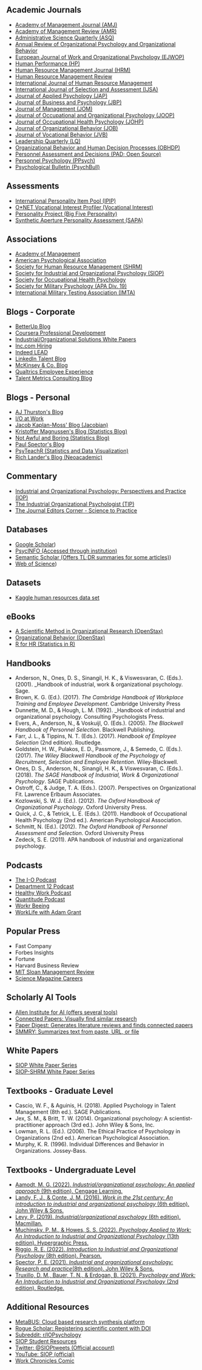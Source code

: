 ## Academic Journals
- [Academy of Management Journal (AMJ)](http://aom.org/Publications/AMJ/Welcome-to-AMJ.aspx)
- [Academy of Management Review (AMR)](http://aom.org/Publications/AMR/Academy-of-Management-Review.aspx)
- [Administrative Science Quarterly (ASQ)](https://journals.sagepub.com/home/asq)
- [Annual Review of Organizational Psychology and Organizational Behavior](https://www.annualreviews.org/journal/orgpsych)
- [European Journal of Work and Organizational Psychology (EJWOP)](http://www.tandfonline.com/toc/pewo20/current)
- [Human Performance (HP)](http://www.tandfonline.com/loi/hhup20)
- [Human Resource Management Journal (HRM)](http://onlinelibrary.wiley.com/journal/10.1111/(ISSN)1748-8583)
- [Human Resource Management Review](https://www.sciencedirect.com/journal/human-resource-management-review)
- [International Journal of Human Resource Management](https://www.tandfonline.com/journals/rijh20)
- [International Journal of Selection and Assessment (IJSA)](https://www.wiley.com/en-us/International+Journal+of+Selection+and+Assessment-p-9780JRNL60954)
- [Journal of Applied Psychology (JAP)](http://www.apa.org/pubs/journals/apl/)
- [Journal of Business and Psychology (JBP)](https://link.springer.com/journal/10869)
- [Journal of Management (JOM)](https://journals.sagepub.com/home/jom)
- [Journal of Occupational and Organizational Psychology (JOOP)](http://onlinelibrary.wiley.com/journal/10.1111/(ISSN)2044-8325)
- [Journal of Occupational Health Psychology (JOHP)](http://www.apa.org/pubs/journals/ocp/index.aspx)
- [Journal of Organizational Behavior (JOB)](http://onlinelibrary.wiley.com/journal/10.1002/(ISSN)1099-1379)
- [Journal of Vocational Behavior (JVB)](https://www.journals.elsevier.com/journal-of-vocational-behavior)
- [Leadership Quarterly (LQ)](https://www.journals.elsevier.com/the-leadership-quarterly)
- [Organizational Behavior and Human Decision Processes (OBHDP)](https://www.journals.elsevier.com/organizational-behavior-and-human-decision-processes/)
- [Personnel Assessment and Decisions (PAD; Open Source)](https://scholarworks.bgsu.edu/pad/)
- [Personnel Psychology (PPsych)](http://onlinelibrary.wiley.com/journal/10.1111/(ISSN)1744-6570)
- [Psychological Bulletin (PsychBull)](http://www.apa.org/pubs/journals/bul/)
    
## Assessments
- [International Personality Item Pool (IPIP)](https://ipip.ori.org/)
- [O\*NET Vocational Interest Profiler (Vocational Interest)](https://www.siop.org/Research-Publications/SIOP-SHRM-White-Papers)
- [Personality Project (Big Five Personality)](https://personality-project.org/)
- [Synthetic Aperture Personality Assessment (SAPA)](https://www.sapa-project.org/)
  
## Associations
- [Academy of Management](https://aom.org/)
- [American Psychological Association](https://www.apa.org/)
- [Society for Human Resource Management (SHRM)](https://www.shrm.org/)
- [Society for Industrial and Organizational Psychology (SIOP)](https://SIOP.org)
- [Society for Occupational Health Psychology](https://sohp-online.org/)
- [Society for Military Psychology (APA Div. 19)](https://www.militarypsych.org/)
- [International Military Testing Association (IMTA)](http://www.imta.info/home.aspx)
  
## Blogs - Corporate
- [BetterUp Blog](https://www.betterup.com/blog)
- [Coursera Professional Development](https://www.coursera.org/articles/category/professional-development)
- [Industrial/Organizational Solutions White Papers](https://iosolutions.com/white-papers/)
- [Inc.com Hiring](https://www.inc.com/hiring)
- [Indeed LEAD](https://www.indeed.com/lead/talent-management)
- [LinkedIn Talent Blog](https://www.linkedin.com/business/talent/blog)
- [McKinsey & Co. Blog](https://www.mckinsey.com/about-us/new-at-mckinsey-blog)
- [Qualtrics Employee Experience](https://www.qualtrics.com/blog/employee-experience/)
- [Talent Metrics Consulting Blog](https://www.talentmetrics.io/blog)
  
## Blogs - Personal
- [AJ Thurston's Blog](https://medium.com/@AJThurston)
- [I/O at Work](http://www.ioatwork.com/)
- [Jacob Kaplan-Moss' Blog (Jacobian)](https://jacobian.org/)
- [Kristoffer Magnussen's Blog (Statistics Blog)](https://rpsychologist.com/)
- [Not Awful and Boring (Statistics Blog)](http://notawfulandboring.blogspot.com/)
- [Paul Spector's Blog](https://paulspector.com/blog/)
- [PsyTeachR (Statistics and Data Visualization)](https://psyteachr.github.io/)
- [Rich Lander's Blog (Neoacademic)](https://neoacademic.com/)
  
## Commentary
- [Industrial and Organizational Psychology: Perspectives and Practice (IOP)](http://my.siop.org/journal)
- [The Industrial Organizational Psychologist (TIP)](http://my.siop.org/TIPdefault)
- [The Journal Editors Corner - Science to Practice](https://www.thejournaleditorscorner.com/science-to-practice.html)

## Databases
- [Google Scholar](https://scholar.google.com/))
- [PsycINFO (Accessed through institution)](https://www.apa.org/pubs/databases/psycinfo)
- [Semantic Scholar (Offers TL;DR summaries for some articles)](https://www.semanticscholar.org/))
- [Web of Science](https://www.webofknowledge.com/))
  
## Datasets
- [Kaggle human resources data set](https://www.kaggle.com/datasets/rhuebner/human-resources-data-set)
  
## eBooks
- [A Scientific Method in Organizational Research (OpenStax)](https://openstax.org/books/organizational-behavior/pages/a-scientific-method-in-organizational-research)
- [Organizational Behavior (OpenStax)](https://openstax.org/details/books/organizational-behavior)
- [R for HR (Statistics in R)](https://rforhr.com/)
  
## Handbooks
- Anderson, N., Ones, D. S., Sinangil, H. K., & Viswesvaran, C. (Eds.). (2001). _Handbook of industrial, work & organizational psychology. Sage.
- Brown, K. G. (Ed.). (2017). _The Cambridge Handbook of Workplace Training and Employee Development_. Cambridge University Press
- Dunnette, M. D., & Hough, L. M. (1992). _Handbook of industrial and organizational psychology. Consulting Psychologists Press.
- Evers, A., Anderson, N., & Voskuijl, O. (Eds.). (2005). _The Blackwell Handbook of Personnel Selection_. Blackwell Publishing.
- Farr, J. L., & Tippins, N. T. (Eds.). (2017). _Handbook of Employee Selection_ (2nd edition). Routledge.
- Goldstein, H. W., Pulakos, E. D., Passmore, J., & Semedo, C. (Eds.). (2017). _The Wiley Blackwell Handbook of the Psychology of Recruitment, Selection and Employee Retention_. Wiley-Blackwell.
- Ones, D. S., Anderson, N., Sinangil, H. K., & Viswesvaran, C. (Eds.). (2018). _The SAGE Handbook of Industrial, Work & Organizational Psychology_. SAGE Publications.
- Ostroff, C., & Judge, T. A. (Eds.). (2007). Perspectives on Organizational Fit. Lawrence Erlbaum Associates.
- Kozlowski, S. W. J. (Ed.). (2012). _The Oxford Handbook of Organizational Psychology_. Oxford University Press.
- Quick, J. C., & Tetrick, L. E. (Eds.). (2011). Handbook of Occupational Health Psychology (2nd ed.). American Psychological Association.
- Schmitt, N. (Ed.). (2012). _The Oxford Handbook of Personnel Assessment and Selection_. Oxford University Press
- Zedeck, S. E. (2011). APA handbook of industrial and organizational psychology.
  
## Podcasts
- [The I-O Podcast](http://www.siop.org/podcasts/)
- [Department 12 Podcast](http://department12.com)
- [Healthy Work Podcast](https://healthyworkpodcast.com/)
- [Quantitude Podcast](https://quantitudepod.org/)
- [Workr Beeing](https://workrbeeing.com/podcast/)
- [WorkLife with Adam Grant](https://www.ted.com/podcasts/worklife)
  
## Popular Press
- Fast Company
- Forbes Insights
- Fortune
- Harvard Business Review
- [MIT Sloan Management Review](https://sloanreview.mit.edu/)
- [Science Magazine Careers](https://www.science.org/careers)
  
## Scholarly AI Tools
- [Allen Institute for AI (offers several tools)](https://allenai.org/demos)
- [Connected Papers: Visually find similar research](https://www.connectedpapers.com)
- [Paper Digest: Generates literature reviews and finds connected papers](http://www.paperdigest.org/)
- [SMMRY: Summarizes text from paste, URL, or file](https://smmry.com/)
  
## White Papers
- [SIOP White Paper Series](https://www.siop.org/Research-Publications/SIOP-White-Papers)
- [SIOP-SHRM White Paper Series](https://www.siop.org/Research-Publications/SIOP-SHRM-White-Papers)
  
## Textbooks - Graduate Level
- Cascio, W. F., & Aguinis, H. (2018). Applied Psychology in Talent Management (8th ed.). SAGE Publications.
- Jex, S. M., & Britt, T. W. (2014). Organizational psychology: A scientist-practitioner approach (3rd ed.). John Wiley & Sons, Inc.
- Lowman, R. L. (Ed.). (2006). The Ethical Practice of Psychology in Organizations (2nd ed.). American Psychological Association.
- Murphy, K. R. (1996). Individual Differences and Behavior in Organizations. Jossey-Bass.
  
## Textbooks - Undergraduate Level
- [Aamodt, M. G. (2022). _Industrial/organizational psychology: An applied approach_ (9th edition). Cengage Learning.](https://www.amazon.com/Industrial-Organizational-Psychology-Applied-Approach/dp/0357658345)
- [Landy, F. J., & Conte, J. M. (2016). _Work in the 21st century: An introduction to industrial and organizational psychology_ (6th edition). John Wiley & Sons.](https://www.amazon.com/Work-21st-Century-Introduction-Organizational/dp/1119493412)
- [Levy, P. (2019). _Industrial/organizational psychology_ (6th edition). Macmillan.](https://www.amazon.com/Industrial-Organizational-Psychology-Understanding-Workplace-dp-1319107397/dp/1319107397)
- [Muchinsky, P. M., & Howes, S. S. (2022). _Psychology Applied to Work: An Introduction to Industrial and Organizational Psychology_ (13th edition). Hypergraphic Press.](https://www.amazon.com/Psychology-Applied-Work-13th-Muchinsky/dp/0974934550)
- [Riggio, R. E. (2022). _Introduction to Industrial and Organizational Psychology_ (8th edition). Pearson.](https://www.amazon.com/Introduction-Industrial-Organizational-Psychology-Ronald/dp/036769946X)
- [Spector, P. E. (2021). _Industrial and organizational psychology: Research and practice_(8th edition). John Wiley & Sons.](https://www.amazon.com/Industrial-Organizational-Psychology-Research-Practice/dp/1119805317/)
- [Truxillo, D. M., Bauer, T. N., & Erdogan, B. (2021). _Psychology and Work: An Introduction to Industrial and Organizational Psychology_ (2nd edition). Routledge.](https://www.amazon.com/Psychology-Work-Introduction-Industrial-Organizational-dp-0367151286/dp/0367151286)
  
## Additional Resources
- [MetaBUS: Cloud based research synthesis platform](http://metabus.org/)
- [Rogue Scholar: Registering scientific content with DOI](https://rogue-scholar.org/)
- [Subreddit: r/IOPsychology](https://www.reddit.com/r/IOPsychology/)
- [SIOP Student Resources](https://www.siop.org/Membership/Students)
- [Twitter: @SIOPtweets (Official account)](https://twitter.com/sioptweets)
- [YouTube: SIOP (official)](https://www.youtube.com/user/SIOPofficial)
- [Work Chronicles Comic](https://workchronicles.com/comics/)
